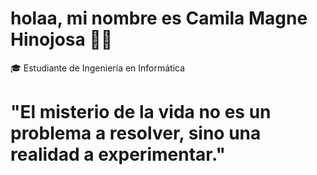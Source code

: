 # holaa, mi nombre es Camila Magne Hinojosa 👩‍💻

🎓 Estudiante de Ingeniería en Informática 

# "El misterio de la vida no es un problema a resolver, sino una realidad a experimentar."
